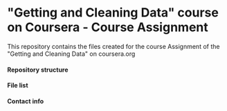 "Getting and Cleaning Data" course on Coursera - Course Assignment
=========================

This repository contains the files created for the course Assignment of the "Getting and Cleaning Data" on coursera.org


#### Repository structure


#### File list



#### Contact info
